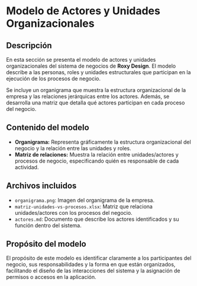 # Modelo de Actores y Unidades Organizacionales

## Descripción

En esta sección se presenta el modelo de actores y unidades organizacionales del sistema de negocios de **Roxy Design**. El modelo describe a las personas, roles y unidades estructurales que participan en la ejecución de los procesos de negocio.

Se incluye un organigrama que muestra la estructura organizacional de la empresa y las relaciones jerárquicas entre los actores. Además, se desarrolla una matriz que detalla qué actores participan en cada proceso del negocio.

## Contenido del modelo

- **Organigrama:** Representa gráficamente la estructura organizacional del negocio y la relación entre las unidades y roles.
- **Matriz de relaciones:** Muestra la relación entre unidades/actores y procesos de negocio, especificando quién es responsable de cada actividad.

## Archivos incluidos

- `organigrama.png`: Imagen del organigrama de la empresa.
- `matriz-unidades-vs-procesos.xlsx`: Matriz que relaciona unidades/actores con los procesos del negocio.
- `actores.md`: Documento que describe los actores identificados y su función dentro del sistema.

## Propósito del modelo

El propósito de este modelo es identificar claramente a los participantes del negocio, sus responsabilidades y la forma en que están organizados, facilitando el diseño de las interacciones del sistema y la asignación de permisos o accesos en la aplicación.

